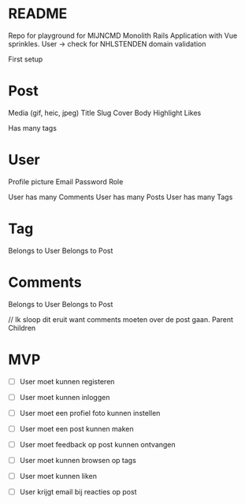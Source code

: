 # README

Repo for playground for MIJNCMD
Monolith Rails Application with Vue sprinkles.
User -> check for NHLSTENDEN domain validation

First setup

# Post
Media (gif, heic, jpeg)
Title
Slug
Cover
Body
Highlight
Likes

Has many tags

# User
Profile picture
Email
Password
Role

User has many Comments
User has many Posts
User has many Tags

# Tag
Belongs to User
Belongs to Post

# Comments
Belongs to User
Belongs to Post

// Ik sloop dit eruit want comments moeten over de post gaan.
Parent
Children


# MVP
- [ ] User moet kunnen registeren
- [ ] User moet kunnen inloggen
- [ ] User moet een profiel foto kunnen instellen
- [ ] User moet een post kunnen maken
- [ ] User moet feedback op post kunnen ontvangen
- [ ] User moet kunnen browsen op tags
- [ ] User moet kunnen liken
- [ ] User krijgt email bij reacties op post


